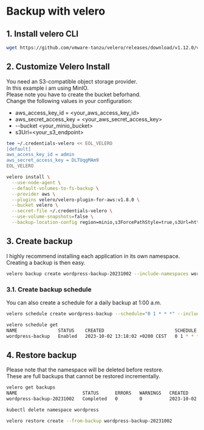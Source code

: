 # Backup with velero

## 1. Install velero CLI
```bash
wget https://github.com/vmware-tanzu/velero/releases/download/v1.12.0/velero-v1.12.0-linux-amd64.tar.gz -O - | tar Cxzf /tmp - && cp /tmp/velero-v1.12.0-linux-amd64/velero /usr/local/bin/
```

## 2. Customize Velero Install
You need an S3-compatible object storage provider.  
In this example i am using MinIO.  
Please note you have to create the bucket beforhand.  
Change the following values in your configuration:  
* aws_access_key_id = <your_aws_access_key_id>
* aws_secret_access_key = <your_aws_secret_access_key>
* --bucket <your_minio_bucket>
* s3Url=<your_s3_endpoint>

```bash
tee ~/.credentials-velero << EOL_VELERO
[default]
aws_access_key_id = admin
aws_secret_access_key = DLTUqgMAm9
EOL_VELERO

velero install \
  --use-node-agent \
  --default-volumes-to-fs-backup \
  --provider aws \
  --plugins velero/velero-plugin-for-aws:v1.8.0 \
  --bucket velero \
  --secret-file ~/.credentials-velero \
  --use-volume-snapshots=false \
  --backup-location-config region=minio,s3ForcePathStyle=true,s3Url=http://192.168.178.61:30002
```

## 3. Create backup
I highly recommend installing each application in its own namespace.  
Creating a backup is then easy.
```bash
velero backup create wordpress-backup-20231002 --include-namespaces wordpress
```

### 3.1. Create backup schedule
You can also create a schedule for a daily backup at 1:00 a.m.
```bash
velero schedule create wordpress-backup --schedule="0 1 * * *" --include-namespaces wordpress

velero schedule get
NAME               STATUS    CREATED                          SCHEDULE    BACKUP TTL   LAST BACKUP   SELECTOR   PAUSED
wordpress-backup   Enabled   2023-10-02 13:18:02 +0200 CEST   0 1 * * *   0s           n/a           <none>     false
```

## 4. Restore backup
Please note that the namespace will be deleted before restore.  
These are full backups that cannot be restored incrementally.  
```bash
velero get backups
NAME                        STATUS      ERRORS   WARNINGS   CREATED                          EXPIRES   STORAGE LOCATION   SELECTOR
wordpress-backup-20231002   Completed   0        0          2023-10-02 12:42:00 +0200 CEST   29d       default            <none>

kubectl delete namespace wordpress

velero restore create --from-backup wordpress-backup-20231002
```
